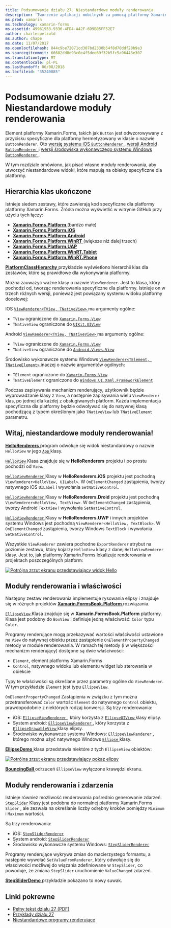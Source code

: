 ```yaml
---
title: Podsumowanie działu 27. Niestandardowe moduły renderowania
description: 'Tworzenie aplikacji mobilnych za pomocą platformy Xamarin.Forms: Podsumowanie działu 27. Niestandardowe moduły renderowania'
ms.prod: xamarin
ms.technology: xamarin-forms
ms.assetid: 49961953-9336-4FD4-A42F-6D9B05FF52E7
author: charlespetzold
ms.author: chape
ms.date: 11/07/2017
ms.openlocfilehash: 844c9be72071cd307bd2330b54f8d70ddf28b9a3
ms.sourcegitcommit: 66682dd8e93c0e4f5dee69f32b5fc5a96443e307
ms.translationtype: MT
ms.contentlocale: pl-PL
ms.lasthandoff: 06/08/2018
ms.locfileid: "35240885"
---
```

# <a name="summary-of-chapter-27-custom-renderers"></a>Podsumowanie działu 27. Niestandardowe moduły renderowania

Element platformy Xamarin.Forms, takich jak `Button` jest odwzorowywany z przycisku specyficzne dla platformy hermetyzowany w klasie o nazwie `ButtonRenderer`.  Oto [wersję systemu iOS `ButtonRenderer` ](https://github.com/xamarin/Xamarin.Forms/blob/master/Xamarin.Forms.Platform.iOS/Renderers/ButtonRenderer.cs), [wersji Android `ButtonRenderer` ](https://github.com/xamarin/Xamarin.Forms/blob/master/Xamarin.Forms.Platform.Android/Renderers/ButtonRenderer.cs)i [wersji środowiska wykonawczego systemu Windows `ButtonRenderer` ](https://github.com/xamarin/Xamarin.Forms/blob/master/Xamarin.Forms.Platform.WinRT/ButtonRenderer.cs).

W tym rozdziale omówiono, jak pisać własne moduły renderowania, aby utworzyć niestandardowe widoki, które mapują na obiekty specyficzne dla platformy.

## <a name="the-complete-class-hierarchy"></a>Hierarchia klas ukończone

Istnieje siedem zestawy, które zawierają kod specyficzne dla platformy platformy Xamarin.Forms.
Źródła można wyświetlić w witrynie GitHub przy użyciu tych łączy:

- [**Xamarin.Forms.Platform** ](https://github.com/xamarin/Xamarin.Forms/tree/master/Xamarin.Forms.Platform) (bardzo małe)
- [**Xamarin.Forms.Platform.iOS**](https://github.com/xamarin/Xamarin.Forms/tree/master/Xamarin.Forms.Platform.iOS)
- [**Xamarin.Forms.Platform.Android**](https://github.com/xamarin/Xamarin.Forms/tree/master/Xamarin.Forms.Platform.Android)
- [**Xamarin.Forms.Platform.WinRT** ](https://github.com/xamarin/Xamarin.Forms/tree/master/Xamarin.Forms.Platform.WinRT) (większe niż dalej trzech)
- [**Xamarin.Forms.Platform.UAP**](https://github.com/xamarin/Xamarin.Forms/tree/master/Xamarin.Forms.Platform.UAP)
- [**Xamarin.Forms.Platform.WinRT.Tablet**](https://github.com/xamarin/Xamarin.Forms/tree/master/Xamarin.Forms.Platform.WinRT.Tablet)
- [**Xamarin.Forms.Platform.WinRT.Phone**](https://github.com/xamarin/Xamarin.Forms/tree/master/Xamarin.Forms.Platform.WinRT.Phone)

[ **PlatformClassHierarchy** ](https://github.com/xamarin/xamarin-forms-book-samples/tree/master/Chapter27/PlatformClassHierarchy) przykładzie wyświetlono hierarchii klas dla zestawów, które są prawidłowe dla wykonywania platformy.

Można zauważyć ważne klasy o nazwie `ViewRenderer`. Jest to klasa, który pochodzi od, tworząc renderowania specyficzne dla platformy. Istnieje on w trzech różnych wersji, ponieważ jest powiązany systemu widoku platformy docelowej:

IOS [ `ViewRenderer<TView, TNativeView>` ](https://github.com/xamarin/Xamarin.Forms/blob/master/Xamarin.Forms.Platform.iOS/ViewRenderer.cs#L26) ma argumenty ogólne:

- `TView` ograniczone do [`Xamarin.Forms.View`](https://developer.xamarin.com/api/type/Xamarin.Forms.View/)
- `TNativeView` ograniczone do [`UIKit.UIView`](https://developer.xamarin.com/api/type/UIKit.UIView/)

Android [ `ViewRenderer<TView, TNativeView>` ](https://github.com/xamarin/Xamarin.Forms/blob/master/Xamarin.Forms.Platform.Android/ViewRenderer.cs#L14) ma argumenty ogólne:

- `TView` ograniczone do [`Xamarin.Forms.View`](https://developer.xamarin.com/api/type/Xamarin.Forms.View/)
- `TNativeView` ograniczone do [`Android.Views.View`](https://developer.xamarin.com/api/type/Android.Views.View/)

Środowisko wykonawcze systemu Windows [ `ViewRenderer<TElement, TNativeElement>` ](https://github.com/xamarin/Xamarin.Forms/blob/master/Xamarin.Forms.Platform.WinRT/ViewRenderer.cs#L12) inaczej o nazwie argumentów ogólnych:

- `TElement` ograniczone do [`Xamarin.Forms.View`](https://developer.xamarin.com/api/type/Xamarin.Forms.View/)
- `TNativeElement` ograniczone do [`Windows.UI.Xaml.FrameworkElement`](https://msdn.microsoft.com/library/windows/apps/windows.ui.xaml.frameworkelement.aspx)

Podczas zapisywania mechanizm renderujący, użytkownik będzie wyprowadzanie klasy z `View`, a następnie zapisywania wielu `ViewRenderer` klas, po jednej dla każdej z obsługiwanych platform. Każda implementacja specyficzna dla platformy będzie odwoływać się do natywnej klasą pochodzącą z typem określonym jako `TNativeView` lub `TNativeElement` parametru.

## <a name="hello-custom-renderers"></a>Witaj, niestandardowe moduły renderowania!

[ **HelloRenderers** ](https://github.com/xamarin/xamarin-forms-book-samples/tree/master/Chapter27/HelloRenderers) program odwołuje się widok niestandardowy o nazwie `HelloView` w jego [ `App` ](https://github.com/xamarin/xamarin-forms-book-samples/blob/master/Chapter27/HelloRenderers/HelloRenderers/HelloRenderers/App.cs) klasy.

[ `HelloView` ](https://github.com/xamarin/xamarin-forms-book-samples/blob/master/Chapter27/HelloRenderers/HelloRenderers/HelloRenderers/HelloView.cs) Klasa znajduje się w **HelloRenderers** projektu i po prostu pochodzi od `View`.

[ `HelloViewRenderer` ](https://github.com/xamarin/xamarin-forms-book-samples/blob/master/Chapter27/HelloRenderers/HelloRenderers/HelloRenderers.iOS/HelloViewRenderer.cs) Klasy w **HelloRenderers.iOS** projektu jest pochodną `ViewRenderer<HelloView, UILabel>`. W `OnElementChanged` zastąpienia, tworzy natywnego iOS `UILabel` i wywołania `SetNativeControl`.

[ `HelloViewRenderer` ](https://github.com/xamarin/xamarin-forms-book-samples/blob/master/Chapter27/HelloRenderers/HelloRenderers/HelloRenderers.Droid/HelloViewRenderer.cs) Klasy w **HelloRenderers.Droid** projektu jest pochodną `ViewRenderer<HelloView, TextView>`. W `OnElementChanged` zastąpienia, tworzy Android `TextView` i wywołania `SetNativeControl`.

[ `HelloViewRenderer` ](https://github.com/xamarin/xamarin-forms-book-samples/blob/master/Chapter27/HelloRenderers/HelloRenderers/HelloRenderers.UWP/HelloViewRenderer.cs) Klasy w **HelloRenderers.UWP** i innych projektów systemu Windows jest pochodną `ViewRenderer<HelloView, TextBlock>`. W `OnElementChanged` zastąpienia, tworzy Windows `TextBlock` i wywołania `SetNativeControl`.

Wszystkie `ViewRenderer` zawiera pochodne `ExportRenderer` atrybut na poziomie zestawu, który kojarzy `HelloView` klasy z danej `HelloViewRenderer` klasy. Jest to, jak platformy Xamarin.Forms lokalizuje renderowania w projektach poszczególnych platform:

[![Potrójna zrzut ekranu przedstawiający widok Hello](images/ch27fg02-small.png "niestandardowe moduły renderowania")](images/ch27fg02-large.png#lightbox "niestandardowe moduły renderowania")

## <a name="renderers-and-properties"></a>Moduły renderowania i właściwości

Następny zestaw renderowania implementuje rysowania elipsy i znajduje się w różnych projektów [ **Xamarin.FormsBook.Platform** ](https://github.com/xamarin/xamarin-forms-book-samples/tree/master/Libraries/Xamarin.FormsBook.Platform) rozwiązania.

[ `EllipseView` ](https://github.com/xamarin/xamarin-forms-book-samples/blob/master/Libraries/Xamarin.FormsBook.Platform/Xamarin.FormsBook.Platform/EllipseView.cs) Klasa znajduje się w **Xamarin.FormsBook.Platform** platformy. Klasa jest podobny do `BoxView` i definiuje jedną właściwość: `Color` typu `Color`.

Programy renderujące mogą przekazywać wartości właściwości ustawione na `View` do natywnej obiektu przez zastąpienie `OnElementPropertyChanged` metody w module renderowania. W ramach tej metody (i w większości mechanizm renderujący) dostępne są dwie właściwości:

- `Element`, element platformy Xamarin.Forms
- `Control`, natywnego widoku lub elementu widget lub sterowania w obiekcie

Typy te właściwości są określane przez parametry ogólne do `ViewRenderer`. W tym przykładzie `Element` jest typu `EllipseView`.

`OnElementPropertyChanged` Zastąpienia w związku z tym można przetransferować `Color` wartość `Element` do natywnego `Control` obiektu, prawdopodobnie z niektórych rodzaj konwersji. Są trzy renderowania:

- iOS: [ `EllipseViewRenderer` ](https://github.com/xamarin/xamarin-forms-book-samples/blob/master/Libraries/Xamarin.FormsBook.Platform/Xamarin.FormsBook.Platform.iOS/EllipseViewRenderer.cs), który korzysta z [ `EllipseUIView` ](https://github.com/xamarin/xamarin-forms-book-samples/blob/master/Libraries/Xamarin.FormsBook.Platform/Xamarin.FormsBook.Platform.iOS/EllipseUIView.cs) klasy elipsy.
- System android: [ `EllipseViewRenderer` ](https://github.com/xamarin/xamarin-forms-book-samples/blob/master/Libraries/Xamarin.FormsBook.Platform/Xamarin.FormsBook.Platform.Android/EllipseViewRenderer.cs), który korzysta z [ `EllipseDrawableView` ](https://github.com/xamarin/xamarin-forms-book-samples/blob/master/Libraries/Xamarin.FormsBook.Platform/Xamarin.FormsBook.Platform.Android/EllipseDrawableView.cs) klasy elipsy.
- Środowisko wykonawcze systemu Windows: [ `EllipseViewRenderer` ](https://github.com/xamarin/xamarin-forms-book-samples/blob/master/Libraries/Xamarin.FormsBook.Platform/Xamarin.FormsBook.Platform.WinRT/EllipseViewRenderer.cs), którego można użyć natywnego Windows [ `Ellipse` ](https://msdn.microsoft.com/library/windows/apps/windows.ui.xaml.shapes.ellipse.aspx) klasy.

[ **EllipseDemo** ](https://github.com/xamarin/xamarin-forms-book-samples/tree/master/Chapter27/EllipseDemo) klasa przedstawia niektóre z tych `EllipseView` obiektów:

[![Potrójna zrzut ekranu przedstawiający pokaz elipsy](images/ch27fg03-small.png "renderowania niestandardowe EllipseView")](images/ch27fg03-large.png#lightbox "EllipseView renderowania niestandardowe")

[ **BouncingBall** ](https://github.com/xamarin/xamarin-forms-book-samples/tree/master/Chapter27/BouncingBall) odrzuceń `EllipseView` wyłączone krawędzi ekranu.

## <a name="renderers-and-events"></a>Moduły renderowania i zdarzenia

Istnieje również możliwość renderowania pośrednio generowanie zdarzeń. [ `StepSlider` ](https://github.com/xamarin/xamarin-forms-book-samples/blob/master/Libraries/Xamarin.FormsBook.Platform/Xamarin.FormsBook.Platform/StepSlider.cs) Klasy jest podobna do normalnej platformy Xamarin.Forms `Slider` , ale zezwala na określanie liczby odrębny kroków pomiędzy `Minimum` i `Maximum` wartości.

Są trzy renderowania:

- iOS: [`StepSliderRenderer`](https://github.com/xamarin/xamarin-forms-book-samples/blob/master/Libraries/Xamarin.FormsBook.Platform/Xamarin.FormsBook.Platform.iOS/StepSliderRenderer.cs)
- System android: [`StepSliderRenderer`](https://github.com/xamarin/xamarin-forms-book-samples/blob/master/Libraries/Xamarin.FormsBook.Platform/Xamarin.FormsBook.Platform.Android/StepSliderRenderer.cs)
- Środowisko wykonawcze systemu Windows: [`StepSliderRenderer`](https://github.com/xamarin/xamarin-forms-book-samples/blob/master/Libraries/Xamarin.FormsBook.Platform/Xamarin.FormsBook.Platform.WinRT/StepSliderRenderer.cs)

Programy renderujące wykrywa zmian do macierzystego formantu, a następnie wywołać `SetValueFromRenderer`, który odwołuje się do właściwości możliwej do wiązania zdefiniowane w `StepSlider`, co powoduje, że zmiana `StepSlider` uruchomienie `ValueChanged` zdarzeń.

[ **StepSliderDemo** ](https://github.com/xamarin/xamarin-forms-book-samples/tree/master/Chapter27/StepSliderDemo) przykładzie pokazano to nowy suwak.



## <a name="related-links"></a>Linki pokrewne

- [Pełny tekst działu 27 (PDF)](https://download.xamarin.com/developer/xamarin-forms-book/XamarinFormsBook-Ch27-Apr2016.pdf)
- [Przykłady działu 27](https://github.com/xamarin/xamarin-forms-book-samples/tree/master/Chapter27)
- [Niestandardowe programy renderujące](~/xamarin-forms/app-fundamentals/custom-renderer/index.md)
